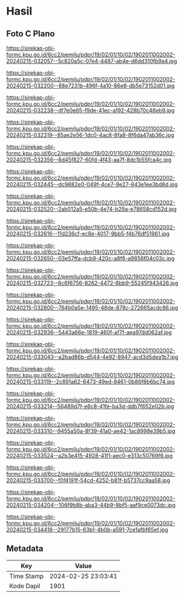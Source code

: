 # Hasil

## Foto C Plano

https://sirekap-obj-formc.kpu.go.id/6cc2/pemilu/pdpr/19/02/01/10/02/1902011002002-20240215-032057--5c820a5c-07e4-4487-ab4e-d6dd310fb9a4.jpg

https://sirekap-obj-formc.kpu.go.id/6cc2/pemilu/pdpr/19/02/01/10/02/1902011002002-20240215-032200--88e7231b-496f-4a10-86e8-db5e73152d01.jpg

https://sirekap-obj-formc.kpu.go.id/6cc2/pemilu/pdpr/19/02/01/10/02/1902011002002-20240215-032238--df7e0e65-f9de-41ec-a192-428b70c48eb9.jpg

https://sirekap-obj-formc.kpu.go.id/6cc2/pemilu/pdpr/19/02/01/10/02/1902011002002-20240215-032319--85ae2e56-1dc0-4ac8-8fa8-8f6da47ab36c.jpg

https://sirekap-obj-formc.kpu.go.id/6cc2/pemilu/pdpr/19/02/01/10/02/1902011002002-20240215-032356--8d45f827-60fd-4f43-aa7f-8dc1b55fca4c.jpg

https://sirekap-obj-formc.kpu.go.id/6cc2/pemilu/pdpr/19/02/01/10/02/1902011002002-20240215-032445--dc9882e0-049f-4ce7-9e27-843e1ee3bd8d.jpg

https://sirekap-obj-formc.kpu.go.id/6cc2/pemilu/pdpr/19/02/01/10/02/1902011002002-20240215-032520--2ab012a5-e50b-4e74-b29a-e78658cd152d.jpg

https://sirekap-obj-formc.kpu.go.id/6cc2/pemilu/pdpr/19/02/01/10/02/1902011002002-20240215-032616--11d236cf-ec8e-4017-9bb5-f4b76df51961.jpg

https://sirekap-obj-formc.kpu.go.id/6cc2/pemilu/pdpr/19/02/01/10/02/1902011002002-20240215-032650--03e57ffa-dcb9-420c-a8f8-a9856f04c03c.jpg

https://sirekap-obj-formc.kpu.go.id/6cc2/pemilu/pdpr/19/02/01/10/02/1902011002002-20240215-032723--6c6f6756-8262-4472-8bb9-55245f943426.jpg

https://sirekap-obj-formc.kpu.go.id/6cc2/pemilu/pdpr/19/02/01/10/02/1902011002002-20240215-032800--764b0a5e-1495-48de-878c-272665acdc86.jpg

https://sirekap-obj-formc.kpu.go.id/6cc2/pemilu/pdpr/19/02/01/10/02/1902011002002-20240215-032936--5443a66e-1819-460f-af7f-aea97dd062af.jpg

https://sirekap-obj-formc.kpu.go.id/6cc2/pemilu/pdpr/19/02/01/10/02/1902011002002-20240215-033043--a2bad86b-d544-4e92-8947-acd3d5dea1b7.jpg

https://sirekap-obj-formc.kpu.go.id/6cc2/pemilu/pdpr/19/02/01/10/02/1902011002002-20240215-033119--2c891a62-6473-49ed-8461-0b86f8b6bc74.jpg

https://sirekap-obj-formc.kpu.go.id/6cc2/pemilu/pdpr/19/02/01/10/02/1902011002002-20240215-033214--56489d7f-e6c8-41fe-ba3d-ddb7f652e02b.jpg

https://sirekap-obj-formc.kpu.go.id/6cc2/pemilu/pdpr/19/02/01/10/02/1902011002002-20240215-033310--9455a50a-8f39-41a0-ae42-1ac8998e39b5.jpg

https://sirekap-obj-formc.kpu.go.id/6cc2/pemilu/pdpr/19/02/01/10/02/1902011002002-20240215-033524--a2b3e415-4928-41f1-aec0-e313c50769f6.jpg

https://sirekap-obj-formc.kpu.go.id/6cc2/pemilu/pdpr/19/02/01/10/02/1902011002002-20240215-033700--f0f4191f-54cd-4252-b81f-b5737cc9aa58.jpg

https://sirekap-obj-formc.kpu.go.id/6cc2/pemilu/pdpr/19/02/01/10/02/1902011002002-20240215-034204--106f9b8b-aba3-44b9-8bf5-aaf9ce0073dc.jpg

https://sirekap-obj-formc.kpu.go.id/6cc2/pemilu/pdpr/19/02/01/10/02/1902011002002-20240215-034418--29177b15-63b1-4b0b-a591-7ce1afbf65ef.jpg


## Metadata

| Key        | Value               |
| ---------- | ------------------- |
| Time Stamp | 2024-02-25 23:03:41 |
| Kode Dapil | 1901                |




